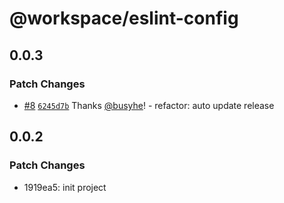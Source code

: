 # @workspace/eslint-config

## 0.0.3

### Patch Changes

- [#8](https://github.com/busyhe/nextjs-starter/pull/8) [`6245d7b`](https://github.com/busyhe/nextjs-starter/commit/6245d7b98849c5e1d02e711c97937425be586e73) Thanks [@busyhe](https://github.com/busyhe)! - refactor: auto update release

## 0.0.2

### Patch Changes

- 1919ea5: init project
